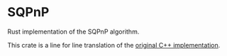 SQPnP
=====

Rust implementation of the SQPnP algorithm.

This crate is a line for line translation of the [original C++ implementation](https://github.com/terzakig/sqpnp).

